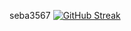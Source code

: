 seba3567
[![GitHub Streak](https://github-readme-streak-stats.herokuapp.com?user=seba3567&theme=github-green-purple&date_format=j%2Fn%5B%2FY%5D&locale=es)](https://git.io/streak-stats)

